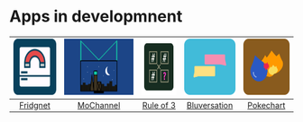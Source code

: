 # Apps in developmnent

| <img src="https://github.com/giovanischiar/fridgnet/blob/main/readme-res/ic_launcher.svg" width="100" height="100"> | <img src="https://github.com/giovanischiar/mo-channel/blob/main/readme-res/banner.png" width="177.78" height="100"> | <img src="https://github.com/giovanischiar/rule-of-three-wearos/blob/main/readme-res/ic_launcher.svg" width="100" height="100"> | <img src="https://github.com/giovanischiar/bluversation-ios/blob/main/readme-res/ic_launcher.svg" width="100" height="100"> | <img src="https://github.com/giovanischiar/pokechart/blob/main/readme-res/ic_launcher.svg" width="100" height="100"> |
|:-:|:-:|:-:|:-:|:-:|
| [Fridgnet]("https://github.com/giovanischiar/fridgnet") | [MoChannel]("https://github.com/giovanischiar/mochannel") | [Rule of 3](https://github.com/giovanischiar/rule-of-three-wearos) | [Bluversation](https://github.com/giovanischiar/bluversation) | [Pokechart]("https://github.com/giovanischiar/bluversation") |

<!--
**giovanischiar/giovanischiar** is a ✨ _special_ ✨ repository because its `README.md` (this file) appears on your GitHub profile.

Here are some ideas to get you started:

- 🔭 I’m currently working on ...
- 🌱 I’m currently learning ...
- 👯 I’m looking to collaborate on ...
- 🤔 I’m looking for help with ...
- 💬 Ask me about ...
- 📫 How to reach me: ...
- 😄 Pronouns: ...
- ⚡ Fun fact: ...
-->
